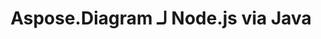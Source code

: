 ﻿---
title: Aspose.Diagram لـ Node.js via Java
type: docs
weight: 70
url: /ar/java/aspose-diagram-for-node-js-via-java/
---
